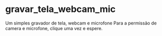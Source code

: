 # gravar_tela_webcam_mic
 Um simples gravador de tela, webcam e microfone
Para a permissão de camera e microfone, clique uma vez e espere.
